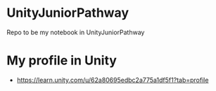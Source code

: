 # UnityJuniorPathway
 Repo to be my notebook in UnityJuniorPathway
 
 # My profile in Unity

 - https://learn.unity.com/u/62a80695edbc2a775a1df5f1?tab=profile
